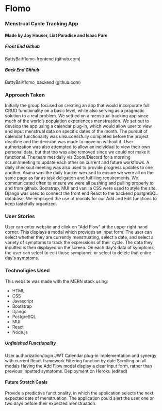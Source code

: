 # Flomo
### Menstrual Cycle Tracking App
#### Made by Joy Houser, Liat Paradise and Isaac Pure
##### Front End Github
BattyBai/flomo-frontend (github.com)
##### Back End Github
BattyBai/flomo_backend (github.com)
### Approach Taken
Initially the group focused on creating an app that would incorporate full CRUD functionality on  a basic level, while also serving as a pragmatic solution to a real problem. We settled on a menstrual tracking app since much of the world’s population experiences menstruation.
We set out to develop the app using a calendar plug-in, which would allow user to view and input menstrual data on specific dates of the month.  The pursuit of calendar functionality was unsuccessfully completed before the project deadline and the decision was made to move on without it. User authorization was also attempted to allow an individual to view their own personal data, but that too was also removed since we could not make it functional.
The team met daily via Zoom/Discord for a morning scrum/meeting to update each other on current and future workflows. A daily checkout meeting was also used to provide progress updates to one another.
Asana was the daily tracker we used to ensure we were all on the same page as far as task deligation and fulfilling requirements. We communicated often to ensure we were all pushing and pulling properly to and from github.
Bootstrap, MUI and vanilla CSS were used to style the site. Django was used to connect the front end React to the backend postgreSQL database. We employed the use of modals for our Add and Edit functions to keep tastefully organized.
### User Stories
User can enter website and click on "Add Flow" at the upper right hand corner. This displays a modal which provides an input form. The user can select whether they are currently menstruating, select a date, and select a variety of symptoms to track the expressions of their cycle. The data they inputted is then displayed on the screen. On each day's data of symptoms, the user can select to edit those symptoms, or select to delete that entire day's symptoms.
### Technoligies Used
This website was made with the MERN stack using:
* HTML
* CSS
* Javascript
* Bootstrap
* Django
* PostgreSQL
* MUI
* React
* Node.js
##### Unfinished Functionality
User authorization/login
JWT
Calendar plug-in implementation and synergy with current React framework
Filtering function by date
Scrolling on all modals
Having the Add Flow modal display a clear input form, rather than previous inputted symptoms.
Deployment on Heroku (edited)

#### Future Stretch Goals
Provide a predictive functionality, in which the application selects the next expected date of menstruation.
The application could alert the user one or two days before their expected menstruation.
